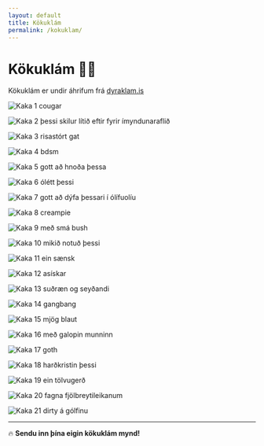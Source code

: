 ```yaml
---
layout: default
title: Kökuklám
permalink: /kokuklam/
---
```


# Kökuklám 🍰🔥

Kökuklám er undir áhrifum frá [dyraklam.is](https://dyraklam.is)

![Kaka 1](cake13.jpeg)
cougar

![Kaka 2](cake8.jpeg)
þessi skilur lítið eftir fyrir ímyndunaraflið

![Kaka 3](cake10.jpeg)
risastórt gat

![Kaka 4](cake1.jpeg)
bdsm

![Kaka 5](cake17.jpeg)
gott að hnoða þessa

![Kaka 6](cake15.jpeg)
ólétt þessi

![Kaka 7](cake20.jpeg)
gott að dýfa þessari í ólífuolíu

![Kaka 8](cake3.jpeg)
creampie

![Kaka 9](cake18.jpeg)
með smá bush

![Kaka 10](cake21.jpeg)
mikið notuð þessi

![Kaka 11](cake19.jpeg)
ein sænsk

![Kaka 12](cake14.jpeg)
asískar

![Kaka 13](cake6.jpeg)
suðræn og seyðandi

![Kaka 14](cake7.jpeg)
gangbang

![Kaka 15](cake16.jpeg)
mjög blaut

![Kaka 16](cake5.jpeg)
með galopin munninn

![Kaka 17](cake12.jpeg)
goth

![Kaka 18](cake4.jpeg)
harðkristin þessi

![Kaka 19](cake22.jpeg)
ein tölvugerð

![Kaka 20](cake2.jpeg)
fagna fjölbreytileikanum

![Kaka 21](cake11.jpeg)
dirty á gólfinu

---

🔥 **Sendu inn þína eigin kökuklám mynd!**